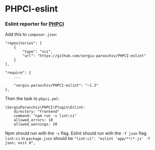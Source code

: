 # PHPCI-eslint

### Eslint reporter for [PHPCI](https://www.phptesting.org/)


Add this to `composer.json`:

```
"repositories": [
    {
        "type": "vcs",
        "url": "https://github.com/sergiu-paraschiv/PHPCI-eslint"
    }
],

"require": {
    ...

    "sergiu-paraschiv/PHPCI-eslint": "~1.3"
},
```

Then the task to `phpci.yml`:
```
\SergiuParaschiv\PHPCI\Plugin\Eslint:
    directory: "frontend"
    command: "npm run -s lint:ci"
    allowed_errors: 10
    allowed_warnings: 20
```

Npm should run with the `-s` flag.
Eslint should run with the `-f json` flag.
`lint:ci` in `package.json` should be `"lint:ci": "eslint 'app/**/*.js' -f json; exit 0",`
